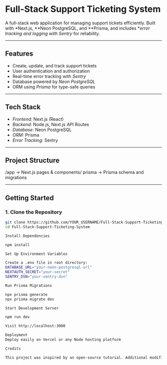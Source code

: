 # Full-Stack Support Ticketing System

A full-stack web application for managing support tickets efficiently. Built with *Next.js, **Neon PostgreSQL, and **Prisma, and includes **error tracking and logging with Sentry* for reliability.

---

##  Features
- Create, update, and track support tickets
- User authentication and authorization
- Real-time error tracking with *Sentry*
- Database powered by *Neon PostgreSQL*
- ORM using *Prisma* for type-safe queries

---

##  Tech Stack
- *Frontend:* Next.js (React)
- *Backend:* Node.js, Next.js API Routes
- *Database:* Neon PostgreSQL
- *ORM:* Prisma
- *Error Tracking:* Sentry

---

##  Project Structure
/app  -> Next.js pages & components/
prisma -> Prisma schema and migrations

---

##  Getting Started

### 1. Clone the Repository
```bash
git clone https://github.com/YOUR_USERNAME/Full-Stack-Support-Ticketing-System.git
cd Full-Stack-Support-Ticketing-System

Install Dependencies

npm install

Set Up Environment Variables

Create a .env file in root directory:
DATABASE_URL="your-neon-postgresql-url"
NEXTAUTH_SECRET="your-secret"
SENTRY_DSN="your-sentry-dsn"

Run Prisma Migrations

npx prisma generate
npx prisma migrate dev

Start Development Server

npm run dev

Visit http://localhost:3000

Deployment
Deploy easily on Vercel or any Node hosting platform

Credits

This project was inspired by an open-source tutorial. Additional modifications and customizations have been implemented.

